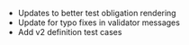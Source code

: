 * Updates to better test obligation rendering
* Update for typo fixes in validator messages
* Add v2 definition test cases
